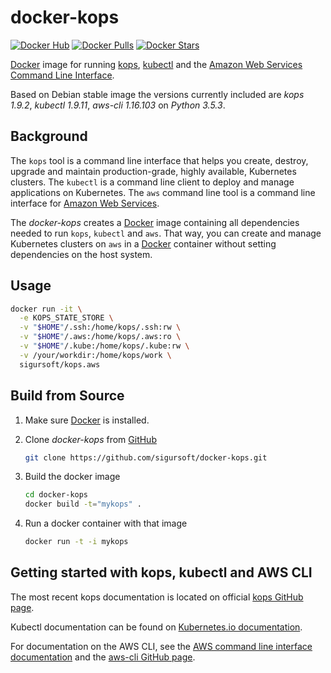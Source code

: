 docker-kops
==============

[![Docker Hub](https://img.shields.io/badge/docker-ready-blue.svg)](https://hub.docker.com/r/sigursoft/kops.aws/)
[![Docker Pulls](https://img.shields.io/docker/pulls/sigursoft/kops.aws.svg)]()
[![Docker Stars](https://img.shields.io/docker/stars/sigursoft/kops.aws.svg)]()

[Docker](https://www.docker.com) image for running [kops](https://github.com/kubernetes/kops), [kubectl](https://github.com/kubernetes/kubectl) and the [Amazon Web Services Command Line Interface](http://aws.amazon.com/cli/).

Based on Debian stable image the versions currently included are *kops 1.9.2*, *kubectl 1.9.11*, *aws-cli 1.16.103* on *Python 3.5.3*.

Background
----------

The `kops` tool is a command line interface that helps you create, destroy, upgrade and maintain production-grade, highly available, Kubernetes clusters.
The `kubectl` is a command line client to deploy and manage applications on Kubernetes.
The `aws` command line tool is a command line interface for [Amazon Web Services](http://aws.amazon.com).

The _docker-kops_ creates a [Docker](https://www.docker.com) image containing all dependencies needed to run `kops`, `kubectl` and `aws`. That way, you can create and manage Kubernetes clusters on `aws` in a [Docker](https://www.docker.com) container without setting dependencies on the host system.

Usage
-----------------

   ```bash
   docker run -it \
     -e KOPS_STATE_STORE \
     -v "$HOME"/.ssh:/home/kops/.ssh:rw \
     -v "$HOME"/.aws:/home/kops/.aws:ro \
     -v "$HOME"/.kube:/home/kops/.kube:rw \
     -v /your/workdir:/home/kops/work \
     sigursoft/kops.aws
   ```

Build from Source
-----------------

1. Make sure [Docker](https://www.docker.com) is installed.
3. Clone _docker-kops_ from [GitHub](https://github.com/sigursoft/docker-kops)

   ```bash
   git clone https://github.com/sigursoft/docker-kops.git
   ```
4. Build the docker image

   ```bash
   cd docker-kops
   docker build -t="mykops" .
   ```

5. Run a docker container with that image

   ```bash
   docker run -t -i mykops
   ```

Getting started with kops, kubectl and AWS CLI
--------------------------------

The most recent kops documentation is located on official [kops GitHub page](https://github.com/kubernetes/kops/tree/master/docs).

Kubectl documentation can be found on [Kubernetes.io documentation](https://kubernetes.io/docs/reference/kubectl/overview/).

For documentation on the AWS CLI, see the [AWS command line interface documentation](http://aws.amazon.com/documentation/cli/) and the [aws-cli GitHub page](https://github.com/aws/aws-cli).
